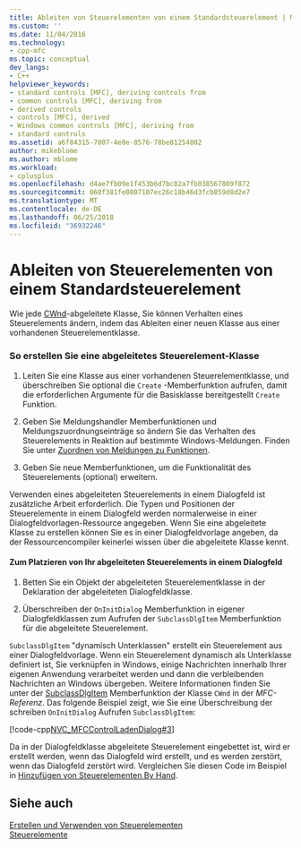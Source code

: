 ```yaml
---
title: Ableiten von Steuerelementen von einem Standardsteuerelement | Microsoft Docs
ms.custom: ''
ms.date: 11/04/2016
ms.technology:
- cpp-mfc
ms.topic: conceptual
dev_langs:
- C++
helpviewer_keywords:
- standard controls [MFC], deriving controls from
- common controls [MFC], deriving from
- derived controls
- controls [MFC], derived
- Windows common controls [MFC], deriving from
- standard controls
ms.assetid: a6f84315-7007-4e0e-8576-78be81254802
author: mikeblome
ms.author: mblome
ms.workload:
- cplusplus
ms.openlocfilehash: d4ae7fb09e1f453b6d7bc82a7fb038567809f872
ms.sourcegitcommit: 060f381fe0807107ec26c18b46d3fcb859d8d2e7
ms.translationtype: MT
ms.contentlocale: de-DE
ms.lasthandoff: 06/25/2018
ms.locfileid: "36932246"
---
```

# <a name="deriving-controls-from-a-standard-control"></a>Ableiten von Steuerelementen von einem Standardsteuerelement
Wie jede [CWnd](../mfc/reference/cwnd-class.md)-abgeleitete Klasse, Sie können Verhalten eines Steuerelements ändern, indem das Ableiten einer neuen Klasse aus einer vorhandenen Steuerelementklasse.  
  
### <a name="to-create-a-derived-control-class"></a>So erstellen Sie eine abgeleitetes Steuerelement-Klasse  
  
1.  Leiten Sie eine Klasse aus einer vorhandenen Steuerelementklasse, und überschreiben Sie optional die `Create` -Memberfunktion aufrufen, damit die erforderlichen Argumente für die Basisklasse bereitgestellt `Create` Funktion.  
  
2.  Geben Sie Meldungshandler Memberfunktionen und Meldungszuordnungseinträge so ändern Sie das Verhalten des Steuerelements in Reaktion auf bestimmte Windows-Meldungen. Finden Sie unter [Zuordnen von Meldungen zu Funktionen](../mfc/reference/mapping-messages-to-functions.md).  
  
3.  Geben Sie neue Memberfunktionen, um die Funktionalität des Steuerelements (optional) erweitern.  
  
 Verwenden eines abgeleiteten Steuerelements in einem Dialogfeld ist zusätzliche Arbeit erforderlich. Die Typen und Positionen der Steuerelemente in einem Dialogfeld werden normalerweise in einer Dialogfeldvorlagen-Ressource angegeben. Wenn Sie eine abgeleitete Klasse zu erstellen können Sie es in einer Dialogfeldvorlage angeben, da der Ressourcencompiler keinerlei wissen über die abgeleitete Klasse kennt.  
  
#### <a name="to-place-your-derived-control-in-a-dialog-box"></a>Zum Platzieren von Ihr abgeleiteten Steuerelements in einem Dialogfeld  
  
1.  Betten Sie ein Objekt der abgeleiteten Steuerelementklasse in der Deklaration der abgeleiteten Dialogfeldklasse.  
  
2.  Überschreiben der `OnInitDialog` Memberfunktion in eigener Dialogfeldklassen zum Aufrufen der `SubclassDlgItem` Memberfunktion für die abgeleitete Steuerelement.  
  
 `SubclassDlgItem` "dynamisch Unterklassen" erstellt ein Steuerelement aus einer Dialogfeldvorlage. Wenn ein Steuerelement dynamisch als Unterklasse definiert ist, Sie verknüpfen in Windows, einige Nachrichten innerhalb Ihrer eigenen Anwendung verarbeitet werden und dann die verbleibenden Nachrichten an Windows übergeben. Weitere Informationen finden Sie unter der [SubclassDlgItem](../mfc/reference/cwnd-class.md#subclassdlgitem) Memberfunktion der Klasse `CWnd` in der *MFC-Referenz*. Das folgende Beispiel zeigt, wie Sie eine Überschreibung der schreiben `OnInitDialog` Aufrufen `SubclassDlgItem`:  
  
 [!code-cpp[NVC_MFCControlLadenDialog#3](../mfc/codesnippet/cpp/deriving-controls-from-a-standard-control_1.cpp)]  
  
 Da in der Dialogfeldklasse abgeleitete Steuerelement eingebettet ist, wird er erstellt werden, wenn das Dialogfeld wird erstellt, und es werden zerstört, wenn das Dialogfeld zerstört wird. Vergleichen Sie diesen Code im Beispiel in [Hinzufügen von Steuerelementen By Hand](../mfc/adding-controls-by-hand.md).  
  
## <a name="see-also"></a>Siehe auch  
 [Erstellen und Verwenden von Steuerelementen](../mfc/making-and-using-controls.md)   
 [Steuerelemente](../mfc/controls-mfc.md)

